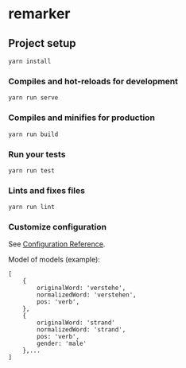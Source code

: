 # remarker

## Project setup
```
yarn install
```

### Compiles and hot-reloads for development
```
yarn run serve
```

### Compiles and minifies for production
```
yarn run build
```

### Run your tests
```
yarn run test
```

### Lints and fixes files
```
yarn run lint
```

### Customize configuration
See [Configuration Reference](https://cli.vuejs.org/config/).

Model of models (example):

```
[
    {
        originalWord: 'verstehe',
        normalizedWord: 'verstehen',
        pos: 'verb',
    },
    {
        originalWord: 'strand'
        normalizedWord: 'strand',
        pos: 'verb',
        gender: 'male'
    },...
]
```